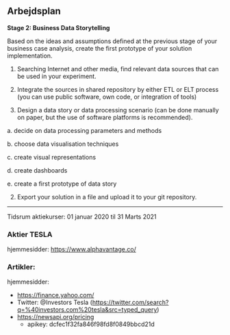 ## Arbejdsplan

**Stage 2: Business Data Storytelling**

Based on the ideas and assumptions defined at the previous stage of your business case analysis, create the first prototype of your solution implementation.

1.    Searching Internet and other media, find relevant data sources that can be used in your experiment.

2.    Integrate the sources in shared repository by either ETL or ELT process (you can use public software, own code, or integration of tools)

3.    Design a data story or data processing scenario (can be done manually on paper, but the use of software platforms is recommended).

a.    decide on data processing parameters and methods

b.   choose data visualisation techniques

c.  create visual representations

d.   create dashboards

e.    create a first prototype of data story

2.    Export your solution in a file and upload it to your git repository.

***

Tidsrum aktiekurser: 01 januar 2020 til 31 Marts 2021

### Aktier **TESLA**

hjemmesidder: https://www.alphavantage.co/


### Artikler:

hjemmesidder: 

* https://finance.yahoo.com/
* Twitter: @Investors Tesla (https://twitter.com/search?q=%40investors.com%20tesla&src=typed_query)
* https://newsapi.org/pricing 
  * apikey: dcfec1f32fa846f98fd8f0849bbcd21d
